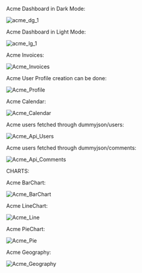 Acme Dashboard in Dark Mode:


![acme_dg_1](https://user-images.githubusercontent.com/53406891/213921643-7b30072d-68a7-4d1b-8d90-4b8aca46fd35.png)


Acme Dashboard in Light Mode:


![acme_lg_1](https://user-images.githubusercontent.com/53406891/213921642-68040c00-b3f9-4838-bcb4-bf10fbe3695e.png)


Acme Invoices:


![Acme_Invoices](https://user-images.githubusercontent.com/53406891/212579648-aeee2766-4a7d-4a76-8073-8a4b63c87269.png)



Acme User Profile creation can be done:


![Acme_Profile](https://user-images.githubusercontent.com/53406891/212579673-b81b5556-e275-4002-8f17-82f1f12552c9.png)


Acme Calendar:


![Acme_Calendar](https://user-images.githubusercontent.com/53406891/212579693-566b859f-02d3-4851-861f-7724ad88080d.png)


Acme users fetched through dummyjson/users: 


![Acme_Api_Users](https://user-images.githubusercontent.com/53406891/212579799-48609d05-da82-484d-9e58-ed754d64b648.png)


Acme users fetched through dummyjson/comments: 


![Acme_Api_Comments](https://user-images.githubusercontent.com/53406891/212579847-7980d166-f1d2-45c5-86f6-039d33c528a2.png)



CHARTS:

Acme BarChart:

![Acme_BarChart](https://user-images.githubusercontent.com/53406891/212579886-691aa6ec-0197-4634-93b9-775f9b9e3420.png)


Acme LineChart:

![Acme_Line](https://user-images.githubusercontent.com/53406891/212579904-677a220b-02a5-4183-8074-d8fb351e3340.png)


Acme PieChart:

![Acme_Pie](https://user-images.githubusercontent.com/53406891/212579961-5859ae21-948c-4ba6-9339-9cd80c2cf4bf.png)


Acme Geography:

![Acme_Geography](https://user-images.githubusercontent.com/53406891/212579983-34f94d78-f9b6-4a97-a656-e22a39050b7d.png)














